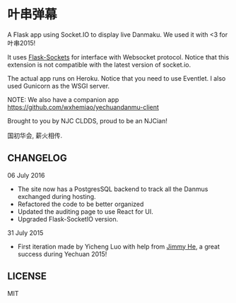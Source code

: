# 叶串弹幕

A Flask app using Socket.IO to display live Danmaku. We used it with <3 for 叶串2015!

It uses [Flask-Sockets](https://github.com/kennethreitz/flask-sockets) for interface with Websocket protocol. Notice that this extension is not compatible with the latest version of socket.io.

The actual app runs on Heroku. Notice that you need to use Eventlet. I also used Gunicorn as the WSGI server.

NOTE: We also have a companion app https://github.com/wxhemiao/yechuandanmu-client

Brought to you by NJC CLDDS, proud to be an NJCian!

国初华会, 薪火相传.

## CHANGELOG

06 July 2016

- The site now has a PostgresSQL backend to track all the Danmus exchanged during hosting.
- Refactored the code to be better organized
- Updated the auditing page to use React for UI.
- Upgraded Flask-SocketIO version.

31 July 2015
- First iteration made by Yicheng Luo with help from [Jimmy He](https://github.com/wxhemiao), a great success during Yechuan 2015!


## LICENSE
MIT
